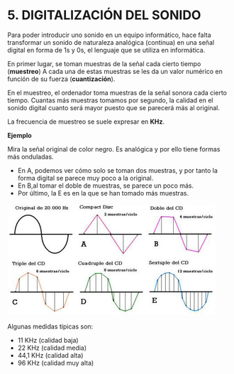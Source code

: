 # 5. DIGITALIZACIÓN DEL SONIDO

Para poder introducir uno sonido en un equipo informático, hace falta transformar un sonido de naturaleza analógica (continua) en una señal digital en forma de 1s y 0s, el lenguaje que se utiliza en informática.

En primer lugar, se toman muestras de la señal cada cierto tiempo (**muestreo**)
A cada una de estas muestras se les da un valor numérico en función de su fuerza (**cuantización**).

En el muestreo, el ordenador toma muestras de la señal sonora cada cierto tiempo. Cuantas más muestras tomamos por segundo, la calidad en el sonido digital cuanto será mayor puesto que se parecerá más al original.

La frecuencia de muestreo se suele expresar en **KHz**.

**Ejemplo**

Mira la señal original de color negro. Es analógica y por ello tiene formas más onduladas.

- En A, podemos ver cómo solo se toman dos muestras, y por tanto la forma digital se parece muy poco a la original.
- En B,al tomar el doble de muestras, se parece un poco más.
- Por último, la E es en la que se han tomado más muestras.

![](img/2020-04-05-11-08-55.png)

Algunas medidas típicas son:

- 11 KHz (calidad baja)
- 22 KHz (calidad media)
- 44,1 KHz (calidad alta)
- 96 KHz (calidad muy alta)

